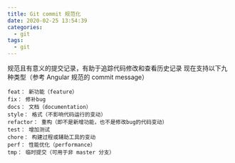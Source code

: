 ```yaml
---
title: Git commit 规范化
date: 2020-02-25 13:54:39
categories:
  - git
tags:
  - git
---
```


规范且有意义的提交记录，有助于追踪代码修改和查看历史记录
现在支持以下九种类型（参考 Angular 规范的 commit message）
```
feat： 新功能（feature）
fix： 修补bug
docs： 文档（documentation）
style： 格式（不影响代码运行的变动）
refactor： 重构（即不是新增功能，也不是修改bug的代码变动）
test： 增加测试
chore： 构建过程或辅助工具的变动
perf： 性能优化（performance）
tmp： 临时提交（可用于非 master 分支）
```
